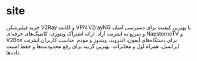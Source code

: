 # site
خرید فیلترشکن V2Ray و اکانت VPN V2rayNG با بهترین کیفیت برای دسترسی آسان و سریع به اینترنت آزاد. ارائه اشتراک ویتوری، کانفیگ‌های حرفه‌ای NapsterneTV و V2Box برای دستگاه‌های آیفون، اندروید، ویندوز و مودم. مناسب کاربران اینترنت ایرانسل، همراه اول و مخابرات. بهترین گزینه برای رفع محدودیت‌ها و حفظ امنیت داده‌ها.
